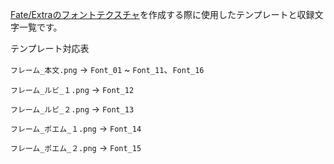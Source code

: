 [Fate/Extraのフォントテクスチャ](https://github.com/SIEBEN5106/Fate-EXTRA-Japanese-HD-Font)を作成する際に使用したテンプレートと収録文字一覧です。


テンプレート対応表

`フレーム_本文.png` → `Font_01` ~ `Font_11`、`Font_16`

`フレーム_ルビ_１.png` → `Font_12`

`フレーム_ルビ_２.png` → `Font_13`

`フレーム_ポエム_１.png` → `Font_14`

`フレーム_ポエム_２.png` → `Font_15`
